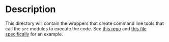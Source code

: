 # Description
This directory will contain the wrappers that create command line tools that call the `src` modules to execute the code. See [this repo](https://github.com/dkoslicki/PressPurt/tree/master/Python_version/scripts) and [this file specifically](https://github.com/dkoslicki/PressPurt/blob/master/Python_version/scripts/PreprocessMatrix.py) for an example. 
